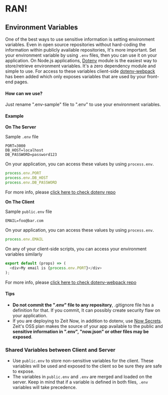 # RAN!

## Environment Variables

One of the best ways to use sensitive information is setting environment variables. Even in open source repositories without hard-coding the information within publicly available repositories, It's more important. Set your environment variable by using ```.env``` files, then you can use it on your application. On Node.js applications, [Dotenv](https://github.com/motdotla/dotenv) module is the easiest way to store/retrieve environment variables. It's a zero dependency module and simple to use. For access to these variables client-side [dotenv-webpack](https://github.com/mrsteele/dotenv-webpack) has been added which only exposes variables that are used by your front-end pages.

#### How can we use?
Just rename ".env-sample" file to ".env" to use your environment variables.

#### Example

**On The Server**

Sample `.env` file
```
PORT=3000
DB_HOST=localhost
DB_PASSWORD=password123
```

On your application, you can access these values by using ```process.env```.
```javascript
process.env.PORT
process.env.DB_HOST
process.env.DB_PASSWORD
```

For more info, please [click here to check dotenv repo](https://github.com/motdotla/dotenv)

**On The Client**

Sample `public.env` file
```
EMAIL=foo@bar.com
```

On your application, you can access these values by using ```process.env```.
```javascript
process.env.EMAIL
```

On any of your client-side scripts, you can access your environment variables similarly
```javascript
export default (props) => (
  <div>My email is {process.env.PORT}</div>
);
```

For more info, please [click here to check dotenv-webpack repo](https://github.com/mrsteele/dotenv-webpack)

#### Tips
- **Do not commit the ".env" file to any repository**, .gitignore file has a definition for that. If you commit, It can possibly create security flaw on your application.
- If you are deploying to Zeit Now, in addition to dotenv, use [Now Secrets](https://zeit.co/docs/features/env-and-secrets). Zeit's OSS plan makes the source of your app available to the public and **sensitive information in ".env", "now.json" or other files may be exposed**.

### Shared Variables between Client and Server
- Use `public.env` to store non-sensitive variables for the client. These variables will be used and exposed to the client so be sure they are safe to expose.
- The variables in `public.env` and `.env` are merged and loaded on the server. Keep in mind that if a variable is defined in both files, `.env` variables will take precedence.
